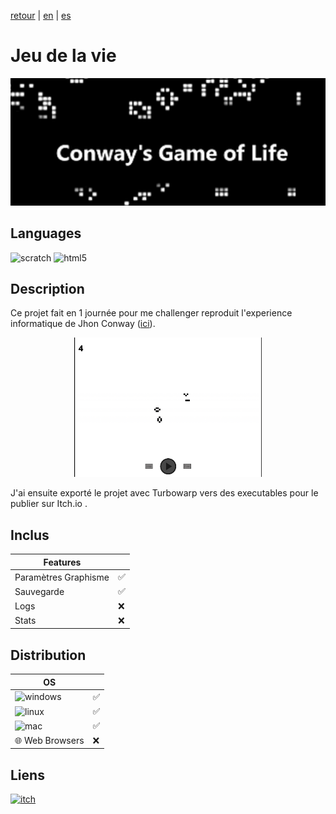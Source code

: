 [retour](/README.md) | [en](/translation/en/game-of-life.md) | [es](/translation/es/game-of-life.md)
  
# Jeu de la vie

<p align="center">
  <img src="/image/game-of-life-logo.png" width="600" alt="Game of life logo">
</p>

## Languages

<img alt="scratch" src="https://img.shields.io/badge/Scratch-FF6F00?style=for-the-badge&logo=Scratch&logoColor=white"/> <img alt="html5" src="https://img.shields.io/badge/HTML5-E34F26?style=for-the-badge&logo=html5&logoColor=white"/>

## Description
Ce projet fait en 1 journée pour me challenger reproduit l'experience informatique de Jhon Conway ([ici](https://fr.wikipedia.org/wiki/Jeu_de_la_vie)).

<p align="center">
  <img src="/image/game-of-life-main-page.png" width="300" alt="game-of-life-main-page">
</p>

J'ai ensuite exporté le projet avec Turbowarp vers des executables pour le publier sur Itch.io .    


## Inclus

| Features | |
|---------------|---------------|
| Paramètres Graphisme | ✅ |
| Sauvegarde | ✅ |
| Logs | ❌ |
| Stats | ❌ |

## Distribution

| OS | |
|---------------|---------------|
| <img alt="windows" src="https://img.shields.io/badge/Windows-0078D6?style=for-the-badge&logo=windows&logoColor=white"/> | ✅ |
| <img alt="linux" src="https://img.shields.io/badge/Linux-FCC624?style=for-the-badge&logo=linux&logoColor=black"/> | ✅ |
| <img alt="mac" src="https://img.shields.io/badge/mac%20os-000000?style=for-the-badge&logo=apple&logoColor=white"/> | ✅ |
| 🌐 Web Browsers | ❌ |


## Liens

<a target="_blank" href="https://tomyo.itch.io/conways-game-of-life">
      <img alt="itch" src="https://img.shields.io/badge/Itch.io-FA5C5C?style=for-the-badge&logo=itchdotio&logoColor=white">
</a>
